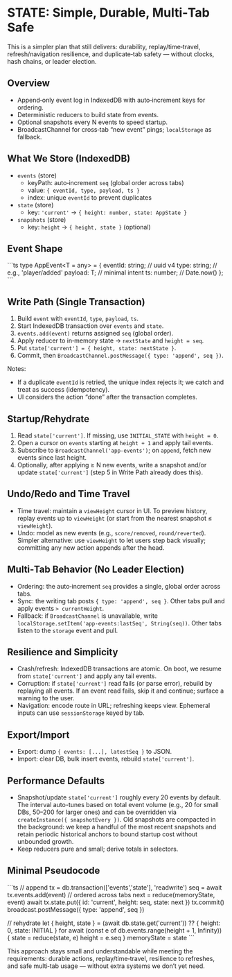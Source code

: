 # STATE: Simple, Durable, Multi‑Tab Safe

This is a simpler plan that still delivers: durability, replay/time‑travel, refresh/navigation resilience, and duplicate‑tab safety — without clocks, hash chains, or leader election.

## Overview

- Append‑only event log in IndexedDB with auto‑increment keys for ordering.
- Deterministic reducers to build state from events.
- Optional snapshots every N events to speed startup.
- BroadcastChannel for cross‑tab “new event” pings; `localStorage` as fallback.

## What We Store (IndexedDB)

- `events` (store)
  - keyPath: auto‑increment `seq` (global order across tabs)
  - value: `{ eventId, type, payload, ts }`
  - index: unique `eventId` to prevent duplicates
- `state` (store)
  - key: `'current'` → `{ height: number, state: AppState }`
- `snapshots` (store)
  - key: `height` → `{ height, state }` (optional)

## Event Shape

\`\`\`ts
type AppEvent<T = any> = {
eventId: string; // uuid v4
type: string; // e.g., 'player/added'
payload: T; // minimal intent
ts: number; // Date.now()
};
\`\`\`

## Write Path (Single Transaction)

1. Build `event` with `eventId`, `type`, `payload`, `ts`.
2. Start IndexedDB transaction over `events` and `state`.
3. `events.add(event)` returns assigned `seq` (global order).
4. Apply reducer to in‑memory state → `nextState` and `height = seq`.
5. Put `state['current'] = { height, state: nextState }`.
6. Commit, then `BroadcastChannel.postMessage({ type: 'append', seq })`.

Notes:

- If a duplicate `eventId` is retried, the unique index rejects it; we catch and treat as success (idempotency).
- UI considers the action “done” after the transaction completes.

## Startup/Rehydrate

1. Read `state['current']`. If missing, use `INITIAL_STATE` with `height = 0`.
2. Open a cursor on `events` starting at `height + 1` and apply tail events.
3. Subscribe to `BroadcastChannel('app-events')`; on `append`, fetch new events since last height.
4. Optionally, after applying ≥ N new events, write a snapshot and/or update `state['current']` (step 5 in Write Path already does this).

## Undo/Redo and Time Travel

- Time travel: maintain a `viewHeight` cursor in UI. To preview history, replay events up to `viewHeight` (or start from the nearest snapshot ≤ `viewHeight`).
- Undo: model as new events (e.g., `score/removed`, `round/reverted`). Simpler alternative: use `viewHeight` to let users step back visually; committing any new action appends after the head.

## Multi‑Tab Behavior (No Leader Election)

- Ordering: the auto‑increment `seq` provides a single, global order across tabs.
- Sync: the writing tab posts `{ type: 'append', seq }`. Other tabs pull and apply events `> currentHeight`.
- Fallback: if `BroadcastChannel` is unavailable, write `localStorage.setItem('app-events:lastSeq', String(seq))`. Other tabs listen to the `storage` event and pull.

## Resilience and Simplicity

- Crash/refresh: IndexedDB transactions are atomic. On boot, we resume from `state['current']` and apply any tail events.
- Corruption: if `state['current']` read fails (or parse error), rebuild by replaying all events. If an event read fails, skip it and continue; surface a warning to the user.
- Navigation: encode route in URL; refreshing keeps view. Ephemeral inputs can use `sessionStorage` keyed by tab.

## Export/Import

- Export: dump `{ events: [...], latestSeq }` to JSON.
- Import: clear DB, bulk insert events, rebuild `state['current']`.

## Performance Defaults

- Snapshot/update `state['current']` roughly every 20 events by default.
  The interval auto-tunes based on total event volume (e.g., 20 for small DBs,
  50–200 for larger ones) and can be overridden via `createInstance({ snapshotEvery })`.
  Old snapshots are compacted in the background: we keep a handful of the most
  recent snapshots and retain periodic historical anchors to bound startup cost
  without unbounded growth.
- Keep reducers pure and small; derive totals in selectors.

## Minimal Pseudocode

\`\`\`ts
// append
tx = db.transaction(['events','state'], 'readwrite')
seq = await tx.events.add(event) // ordered across tabs
next = reduce(memoryState, event)
await tx.state.put({ id: 'current', height: seq, state: next })
tx.commit()
broadcast.postMessage({ type: 'append', seq })

// rehydrate
let { height, state } = (await db.state.get('current')) ?? { height: 0, state: INITIAL }
for await (const e of db.events.range(height + 1, Infinity)) {
state = reduce(state, e)
height = e.seq
}
memoryState = state
\`\`\`

This approach stays small and understandable while meeting the requirements: durable actions, replay/time‑travel, resilience to refreshes, and safe multi‑tab usage — without extra systems we don’t yet need.
